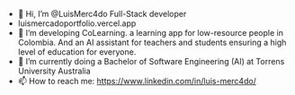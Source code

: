 - 👋 Hi, I’m @LuisMerc4do Full-Stack developer 
- luismercadoportfolio.vercel.app
- 👀 I’m developing CoLearning. a learning app for low-resource people in Colombia. And an AI assistant for teachers and students ensuring a high level of education for everyone. 
- 🌱 I’m currently doing a Bachelor of Software Engineering (AI) at Torrens University Australia
- 📫 How to reach me: https://www.linkedin.com/in/luis-merc4do/

<!---
LuisMerc4do/LuisMerc4do is a ✨ special ✨ repository because its `README.md` (this file) appears on your GitHub profile.
You can click the Preview link to take a look at your changes.
--->
